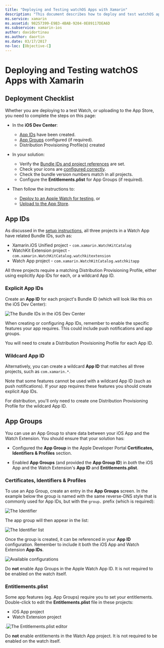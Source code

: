 ```yaml
---
title: "Deploying and Testing watchOS Apps with Xamarin"
description: "This document describes how to deploy and test watchOS apps built with Xamarin. It provides a deployment checklist, discusses explicit and wildcard app IDs, and takes a look at app groups."
ms.service: xamarin
ms.assetid: 98257399-E9B3-4BAB-9204-0E89117DEA6D
ms.subservice: xamarin-ios
author: davidortinau
ms.author: daortin
ms.date: 03/17/2017
no-loc: [Objective-C]
---
```


# Deploying and Testing watchOS Apps with Xamarin

## Deployment Checklist

Whether you are deploying to a test Watch, or uploading to the App Store,
  you need to complete the steps on this page:

- In the **iOS Dev Center**:
  - [App IDs](#App_IDs) have been created.
  - [App Groups](#App_Groups) configured (if required).
  - Distribution Provisioning Profile(s) created

- In your solution:

  - Verify the [Bundle IDs and project references](~/ios/watchos/get-started/installation.md) are set.
  - Check your icons are [configured correctly](~/ios/watchos/app-fundamentals/icons.md).
  - Check the bundle version numbers match in all projects.
  - Configure the **Entitlements.plist** for App Groups (if required).

- Then follow the instructions to:
  - [Deploy to an Apple Watch for testing](~/ios/watchos/deploy-test/device.md), or
  - [Upload to the App Store](~/ios/watchos/deploy-test/appstore.md).

<a name="App_IDs"></a>

## App IDs

As discussed in the [setup instructions](~/ios/watchos/get-started/installation.md),
  all three projects in a Watch App have related Bundle IDs, such as:

- Xamarin.iOS Unified project - `com.xamarin.WatchKitCatalog`
- WatchKit Extension project - `com.xamarin.WatchKitCatalog.watchkitextension`
- Watch App project - `com.xamarin.WatchKitCatalog.watchkitapp`

All three projects require a matching Distribution Provisioning Profile,
  either using explicitly App IDs for each, or a wildcard App ID.

### Explicit App IDs

Create an **App ID** for each project's Bundle ID (which will look like
  this on the iOS Dev Center):

![The Bundle IDs in the iOS Dev Center](images/appids-specific-sml.png)

When creating or configuring App IDs, remember to enable the specific
  features your app requires. This could include push notifications
  and app groups.

You will need to create a Distribution Provisioning Profile for
  each App ID.

### Wildcard App ID

Alternatively, you can create a wildcard **App ID** that
  matches all three projects, such as `com.xamarin.*`.

Note that some features cannot be used with a wildcard
  App ID (such as push notifications). If your app
  requires these features you should create explicit
  App IDs.

For distribution, you'll only need to create one
  Distribution Provisioning Profile for the wildcard App ID.

<a name="App_Groups"></a>

## App Groups

You can use an App Group to share data between your iOS App and
  the Watch Extension. You should ensure that your solution has:

- Configured the **App Group** in the Apple Developer Portal
**Certificates, Identifiers & Profiles** section.

- Enabled **App Groups** (and provided the **App Group ID**) in *both*
  the iOS App and the Watch Extension's **App ID** and **Entitlements.plist**.

### Certificates, Identifiers & Profiles

To use an App Group, create an entry in the **App Groups**
  screen. In the example below the group is named with
  the same reverse-DNS style that is commonly used for
  App IDs, but with the `group.` prefix (which is required):

![The Identifier](images/appgroups-new-sml.png)

The app group will then appear in the list:

![The Identifier list](images/appgroups-setup-sml.png)

Once the group is created, it can be referenced in your
  **App ID** configuration. Remember to include it both the
  iOS App and Watch Extension **App IDs**.

![Available configurations](images/appgroups-sml.png)

Do **not** enable App Groups in the Apple Watch App ID. It is not
  required to be enabled on the watch itself.

### Entitlements.plist

Some app features (eg. App Groups) require you to set your entitlements.
  Double-click to edit the **Entitlements.plist** file in these projects:

- iOS App project
- Watch Extension project

.![The Entitlements.plist editor](images/entitlements-plist-sml.png)

Do **not** enable entitlements in the Watch App project. It is not
  required to be enabled on the watch itself.

